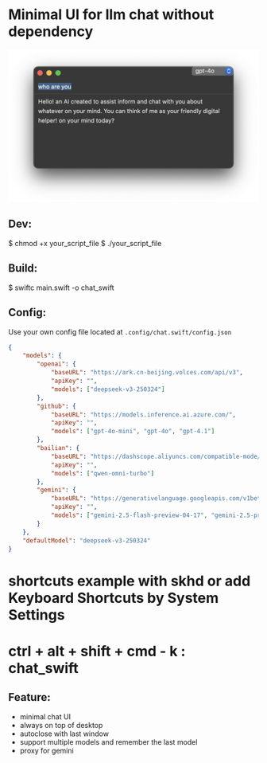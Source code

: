 # Minimal UI for llm chat without dependency

![](./assets/screenshot.png)

## Dev:
$ chmod +x your_script_file
$ ./your_script_file

## Build:
$ swiftc main.swift -o chat_swift

## Config:
Use your own config file located at `.config/chat.swift/config.json`

```json
{
    "models": {
        "openai": {
            "baseURL": "https://ark.cn-beijing.volces.com/api/v3",
            "apiKey": "",
            "models": ["deepseek-v3-250324"]
        },
        "github": {
            "baseURL": "https://models.inference.ai.azure.com/",
            "apiKey": "",
            "models": ["gpt-4o-mini", "gpt-4o", "gpt-4.1"]
        },
        "bailian": {
            "baseURL": "https://dashscope.aliyuncs.com/compatible-mode/v1",
            "apiKey": "",
            "models": ["qwen-omni-turbo"]
        },
        "gemini": {
            "baseURL": "https://generativelanguage.googleapis.com/v1beta/openai",
            "apiKey": "",
            "models": ["gemini-2.5-flash-preview-04-17", "gemini-2.5-pro-03-25"]
        }
    },
    "defaultModel": "deepseek-v3-250324"
} 
```

# shortcuts example with skhd or add Keyboard Shortcuts by System Settings
# ctrl + alt + shift + cmd - k	:	chat_swift

## Feature:
- minimal chat UI
- always on top of desktop
- autoclose with last window
- support multiple models and remember the last model
- proxy for gemini
